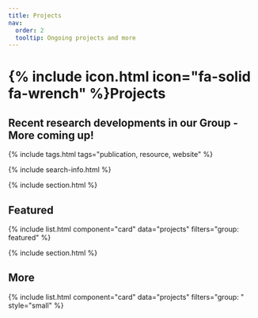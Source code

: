 ```yaml
---
title: Projects
nav:
  order: 2
  tooltip: Ongoing projects and more
---
```


# {% include icon.html icon="fa-solid fa-wrench" %}Projects

## Recent research developments in our Group - More coming up!

{% include tags.html tags="publication, resource, website" %}

{% include search-info.html %}

{% include section.html %}

## Featured

{% include list.html component="card" data="projects" filters="group: featured" %}

{% include section.html %}

## More

{% include list.html component="card" data="projects" filters="group: " style="small" %}

